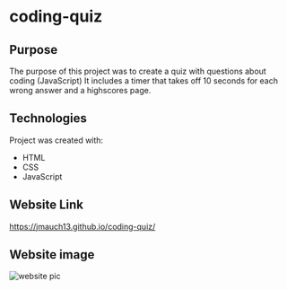 # coding-quiz
## Purpose
The purpose of this project was to create a quiz with questions about coding (JavaScript)  It includes a timer that takes off 10 seconds for each wrong answer and a highscores page.
## Technologies
Project was created with:
* HTML
* CSS
* JavaScript
## Website Link
https://jmauch13.github.io/coding-quiz/
## Website image
![website pic](https://user-images.githubusercontent.com/96963955/159137215-e286c0eb-0b45-4b9e-993d-8a27345eaffc.png)

